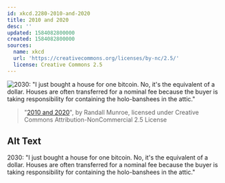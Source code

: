 ```yaml
---
id: xkcd.2280-2010-and-2020
title: 2010 and 2020
desc: ''
updated: 1584082800000
created: 1584082800000
sources:
  name: xkcd
  url: 'https://creativecommons.org/licenses/by-nc/2.5/'
  license: Creative Commons 2.5
---
```

![2030: "I just bought a house for one bitcoin. No, it's the equivalent of a dollar. Houses are often transferred for a nominal fee because the buyer is taking responsibility for containing the holo-banshees in the attic."](https://imgs.xkcd.com/comics/2010_and_2020.png)
> "[2010 and 2020](https://xkcd.com/2280/)", by Randall Munroe, licensed under Creative Commons Attribution-NonCommercial 2.5 License

## Alt Text
2030: "I just bought a house for one bitcoin. No, it's the equivalent of a dollar. Houses are often transferred for a nominal fee because the buyer is taking responsibility for containing the holo-banshees in the attic."
